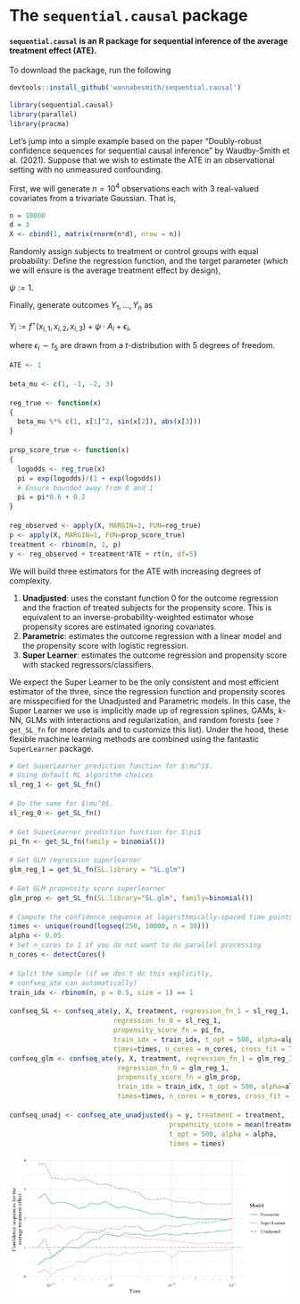 # The `sequential.causal` package

#### `sequential.causal` is an R package for sequential inference of the average treatment effect (ATE).

To download the package, run the following

``` r
devtools::install_github('wannabesmith/sequential.causal')
```

``` r
library(sequential.causal)
library(parallel)
library(pracma)
```

Let’s jump into a simple example based on the paper “Doubly-robust
confidence sequences for sequential causal inference” by Waudby-Smith et
al. (2021). Suppose that we wish to estimate the ATE in an observational
setting with no unmeasured confounding.

First, we will generate *n* = 10<sup>4</sup> observations each with 3
real-valued covariates from a trivariate Gaussian. That is,

``` r
n = 10000
d = 3
X <- cbind(1, matrix(rnorm(n*d), nrow = n))
```

Randomly assign subjects to treatment or control groups with equal
probability: Define the regression function, and the target parameter
(which we will ensure is the average treatment effect by design),

*ψ* := 1.

Finally, generate outcomes *Y*<sub>1</sub>, …, *Y*<sub>*n*</sub> as

*Y*<sub>*i*</sub> := *f*<sup>⋆</sup>(*x*<sub>*i*, 1</sub>, *x*<sub>*i*, 2</sub>, *x*<sub>*i*, 3</sub>) + *ψ* ⋅ *A*<sub>*i*</sub> + *ϵ*<sub>*i*</sub>,

where *ϵ*<sub>*i*</sub> ∼ *t*<sub>5</sub> are drawn from a
*t*-distribution with 5 degrees of freedom.

``` r
ATE <- 1

beta_mu <- c(1, -1, -2, 3)

reg_true <- function(x)
{
  beta_mu %*% c(1, x[1]^2, sin(x[2]), abs(x[3]))
}

prop_score_true <- function(x)
{
  logodds <- reg_true(x)
  pi = exp(logodds)/(1 + exp(logodds))
  # Ensure bounded away from 0 and 1
  pi = pi*0.6 + 0.2
}

reg_observed <- apply(X, MARGIN=1, FUN=reg_true)
p <- apply(X, MARGIN=1, FUN=prop_score_true)
treatment <- rbinom(n, 1, p)
y <- reg_observed + treatment*ATE + rt(n, df=5)
```

We will build three estimators for the ATE with increasing degrees of
complexity.

1.  **Unadjusted**: uses the constant function 0 for the outcome
    regression and the fraction of treated subjects for the propensity
    score. This is equivalent to an inverse-probability-weighted
    estimator whose propensity scores are estimated ignoring covariates.
2.  **Parametric**: estimates the outcome regression with a linear model
    and the propensity score with logistic regression.
3.  **Super Learner**: estimates the outcome regression and propensity
    score with stacked regressors/classifiers.

We expect the Super Learner to be the only consistent and most efficient
estimator of the three, since the regression function and propensity
scores are misspecified for the Unadjusted and Parametric models. In
this case, the Super Learner we use is implicitly made up of regression
splines, GAMs, *k*-NN, GLMs with interactions and regularization, and
random forests (see `?get_SL_fn` for more details and to customize this
list). Under the hood, these flexible machine learning methods are
combined using the fantastic `SuperLearner` package.

``` r
# Get SuperLearner prediction function for $\mu^1$.
# Using default ML algorithm choices
sl_reg_1 <- get_SL_fn()

# Do the same for $\mu^0$.
sl_reg_0 <- get_SL_fn()

# Get SuperLearner prediction function for $\pi$
pi_fn <- get_SL_fn(family = binomial())

# Get GLM regression superlearner
glm_reg_1 = get_SL_fn(SL.library = "SL.glm")

# Get GLM propensity score superlearner
glm_prop <- get_SL_fn(SL.library="SL.glm", family=binomial())

# Compute the confidence sequence at logarithmically-spaced time points
times <- unique(round(logseq(250, 10000, n = 30)))
alpha <- 0.05
# Set n_cores to 1 if you do not want to do parallel processing
n_cores <- detectCores()

# Split the sample (if we don't do this explicitly,
# confseq_ate can automatically)
train_idx <- rbinom(n, p = 0.5, size = 1) == 1

confseq_SL <- confseq_ate(y, X, treatment, regression_fn_1 = sl_reg_1,
                          regression_fn_0 = sl_reg_1,
                          propensity_score_fn = pi_fn,
                          train_idx = train_idx, t_opt = 500, alpha=alpha,
                          times=times, n_cores = n_cores, cross_fit = TRUE)
confseq_glm <- confseq_ate(y, X, treatment, regression_fn_1 = glm_reg_1,
                           regression_fn_0 = glm_reg_1,
                           propensity_score_fn = glm_prop,
                           train_idx = train_idx, t_opt = 500, alpha=alpha,
                           times=times, n_cores = n_cores, cross_fit = TRUE)

confseq_unadj <- confseq_ate_unadjusted(y = y, treatment = treatment,
                                        propensity_score = mean(treatment),
                                        t_opt = 500, alpha = alpha,
                                        times = times)
```

![](examples/Guide_to_sequential_causal_files/figure-markdown_github/unnamed-chunk-6-1.png)
